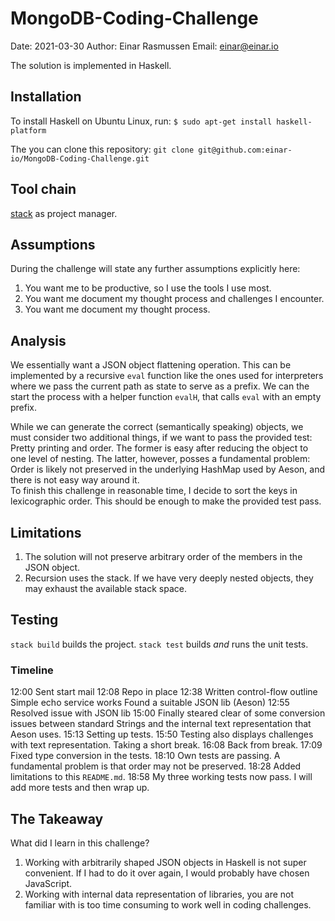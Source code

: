 # MongoDB-Coding-Challenge
Date:   2021-03-30
Author: Einar Rasmussen
Email:  einar@einar.io

The solution is implemented in Haskell.

## Installation
To install Haskell on Ubuntu Linux, run:
`$ sudo apt-get install haskell-platform`

The you can clone this repository:
`git clone git@github.com:einar-io/MongoDB-Coding-Challenge.git`

## Tool chain
[stack](https://docs.haskellstack.org/en/stable/README/) as project manager.


## Assumptions
During the challenge will state any further assumptions explicitly here:

1. You want me to be productive, so I use the tools I use most.
2. You want me document my thought process and challenges I encounter.
3. You want me document my thought process.


## Analysis
We essentially want a JSON object flattening operation.
This can be implemented by a recursive `eval` function
like the ones used for interpreters where we pass
the current path as state to serve as a prefix.
We can the start the process with a helper function
`evalH`, that calls `eval` with an empty prefix.

While we can generate the correct (semantically speaking) objects,
we must consider two additional things, if we want to pass
the provided test: Pretty printing and order.
The former is easy after reducing the object to one level of nesting.
The latter, however, posses a fundamental problem:
Order is likely not preserved in the underlying HashMap used by
Aeson, and there is not easy way around it.  
To finish this challenge in reasonable time, I decide to
sort the keys in lexicographic order.  This should
be enough to make the provided test pass.


## Limitations
1. The solution will not preserve arbitrary order of the members in the JSON object.
2. Recursion uses the stack.  If we have very deeply nested objects, they
   may exhaust the available stack space.


## Testing
`stack build` builds the project.
`stack test` builds _and_ runs the unit tests.


### Timeline
12:00 Sent start mail
12:08 Repo in place
12:38 Written control-flow outline
      Simple echo service works
      Found a suitable JSON lib (Aeson)
12:55 Resolved issue with JSON lib
15:00 Finally steared clear of some conversion issues between standard Strings
      and the internal text representation that Aeson uses.
15:13 Setting up tests.
15:50 Testing also displays challenges with text representation.  Taking a short break.
16:08 Back from break.
17:09 Fixed type conversion in the tests.
18:10 Own tests are passing.  A fundamental problem is that order may not be preserved.
18:28 Added limitations to this `README.md`.
18:58 My three working tests now pass.  I will add more tests and then wrap up.


## The Takeaway
What did I learn in this challenge?

1.  Working with arbitrarily shaped JSON objects in Haskell is not super convenient.
    If I had to do it over again, I would probably have chosen JavaScript.
2.  Working with internal data representation of libraries, you are not familiar with
    is too time consuming to work well in coding challenges.
